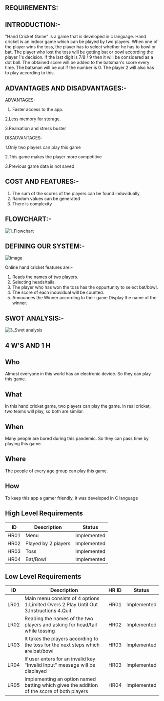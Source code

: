 REQUIREMENTS:
---------------------------------------------
INTRODUCTION:-
----------------------------------------

"Hand Cricket Game" is a game that is developed in c language. Hand cricket is an indoor game which can be played by two players. When one of the player wins the toss, the player has to select whether he has to bowl or bat. The player who lost the toss will be getting bat or bowl according the player 1's decision. If the last digit is 7/8 / 9 then it will be considered as a dot ball. The obtained score will be added to the batsman's score every time. The batsman will be out if the number is 0. The player 2 will also has to play according to this.

ADVANTAGES AND DISADVANTAGES:-
---------------------------------------------------
ADVANTAGES: 

1. Faster access to the app.

2.Less memory for storage.

3.Realxation and stress buster

DISADVANTAGES:

1.Only two players can play this game

2.This game makes the player more competitive

3.Previous game data is not saved

COST AND FEATURES:-
--------------------------------------------------------------

1. The sum of the scores of the players can be found induvidually
2. Random values can be generated
3. There is complexity

FLOWCHART:-
------------------------------------------------------------------
![1_Flowchart](https://user-images.githubusercontent.com/98945509/153564734-55f97f88-d5b6-40be-8ee5-9f3fad4631c9.png)

DEFINING OUR SYSTEM:-
------------------------------------------------------------------
![image](https://user-images.githubusercontent.com/98945509/153565024-cc61fab5-28fe-417d-b908-8f96c2788c1e.png)

Online hand cricket features are:-

1. Reads the names of two players.
2. Selecting heads/tails.
3. The player who has won the toss has the oppurtunity to select bat/bowl.
4. The score of each induvidual will be counted.
5. Announces the Winner according to their game
Display the name of the winner.

SWOT ANALYSIS:-
-----------------------------------------------------------------------


![3_Swot analysis](https://user-images.githubusercontent.com/98945509/153565896-cef32e8f-bdb1-4879-a9d2-a964a169b8eb.png)

4 W'S AND 1 H
-----------------------------------------------------------------------

Who
--------------------------------------------------------------------
Almost everyone in this world has an electronic device. So they can play this game.

What
---------------------------------------------------------------------
In this hand cricket game, two players can play the game. In real cricket, two teams will play, so both are similar.

When
----------------------------------------------------------------------
Many people are bored during this pandemic. So they can pass time by playing this game.

Where
----------------------------------------------------------------------
The people of every age group can play this game.

How
-----------------------------------------------------------------------
To keep this app a gamer friendly, it was developed in C language

## High Level Requirements
| ID | Description | Status |
|--|--|--|
| HR01 | Menu  | Implemented |
| HR02 | Played by 2 players | Implemented |
| HR03 | Toss |  Implemented |
| HR04 | Bat/Bowl |  Implemented |
## Low Level Requirements 
| ID | Description | HR ID | Status |
|--|--|--|--|
| LR01 |Main menu consists of 4 options 1.Limited Overs 2.Play Until Out 3.Instructions 4.Quit  | HR01| Implemented |
| LR02 | Reading the names of the two players and asking for head/tail while tossing | HR02| Implemented |
 LR03 | It takes the players according to the toss for the next steps which are bat/bowl | HR03| Implemented |
| LR04 | If user enters for an invalid key "Invalid Input" message will be displayed | HR03| Implemented |
| LR05 |Implementing an option named batting which gives the addition of the score of both players | HR04| Implemented |




